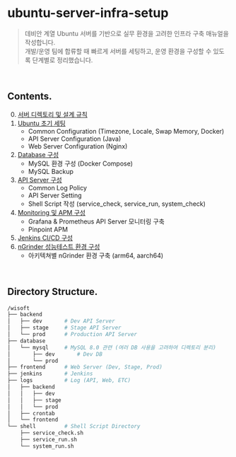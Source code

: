 # ubuntu-server-infra-setup

> 데비안 계열 Ubuntu 서버를 기반으로 실무 환경을 고려한 인프라 구축 매뉴얼을 작성합니다. <br />
> 개발/운영 팀에 합류할 때 빠르게 서버를 세팅하고, 운영 환경을 구성할 수 있도록 단계별로 정리했습니다.

<br />

## Contents.

0. [서버 디렉토리 및 설계 규칙](https://leeseunghee00.notion.site/0-206889b5fe3d806da74fe5b1aa5f33fd?source=copy_link)
1. [Ubuntu 초기 세팅](https://leeseunghee00.notion.site/0-Ubuntu-1f2889b5fe3d8049b782fe96cbb2616c?pvs=4)
    - Common Configuration (Timezone, Locale, Swap Memory, Docker)
    - API Server Configuration (Java)
    - Web Server Configuration (Nginx)
2. [Database 구성](https://leeseunghee00.notion.site/1-Database-1f2889b5fe3d807c9ac2c7015d3cd7ab?pvs=4)
    - MySQL 환경 구성 (Docker Compose)
    - MySQL Backup
3. [API Server 구성](https://leeseunghee00.notion.site/2-API-Server-1f2889b5fe3d80a685f9deaee8bf8501?pvs=4)
    - Common Log Policy
    - API Server Setting
    - Shell Script 작성 (service_check, service_run, system_check)
4. [Monitoring 및 APM 구성](https://leeseunghee00.notion.site/4-Monitoring-APM-1f3889b5fe3d807eb3eaf4b7fa13e066?source=copy_link)
    - Grafana & Prometheus API Server 모니터링 구축
    - Pinpoint APM
5. [Jenkins CI/CD 구성](https://leeseunghee00.notion.site/5-Jenkins-CI-CD-1f9889b5fe3d80c4a70aecf79edfc64f?source=copy_link)
6. [nGrinder 성능테스트 환경 구성](https://leeseunghee00.notion.site/6-nGrinder-206889b5fe3d8079955fc0dcfa650ebd?source=copy_link)
    - 아키텍쳐별 nGrinder 환경 구축 (arm64, aarch64)

<br />

## Directory Structure.

```bash
/wisoft
├── backend
│   ├── dev       # Dev API Server
│   ├── stage     # Stage API Server
│   └── prod      # Production API Server
├── database
│   └── mysql     # MySQL 8.0 관련 (여러 DB 사용을 고려하여 디렉토리 분리)
│       ├── dev       # Dev DB
│       └── prod
├── frontend      # Web Server (Dev, Stage, Prod)
├── jenkins       # Jenkins 
├── logs          # Log (API, Web, ETC)
│   ├── backend
│   │   ├── dev
│   │   ├── stage
│   │   └── prod
│   ├── crontab
│   └── frontend
└── shell         # Shell Script Directory
    ├── service_check.sh
    ├── service_run.sh
    └── system_run.sh
```
